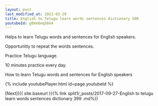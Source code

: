 ```yaml
---
layout: post
last_modified_at: 2021-03-29
title: English to Telugu learn words sentences dictionary 508 
youtubeId: g0Xe6eqS6k4
---
```

 
 
Helps to learn Telugu words and sentences for English speakers.

Opportunitiy to repeat the words sentences. 

Practice Telugu language. 
 
10 minutes practice every day. 
 
How to learn Telugu words and sentences for English speakers 
 
{% include youtubePlayer.html id=page.youtubeId %}
 
 
[Next]({{ site.baseurl }}{% link  split1/_posts/2017-09-27-English to telugu learn words sentences dictionary 399 .md%})
 
